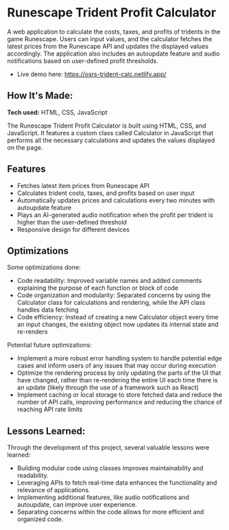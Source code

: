 # Runescape Trident Profit Calculator

A web application to calculate the costs, taxes, and profits of tridents in the game Runescape. Users can input values, and the calculator fetches the latest prices from the Runescape API and updates the displayed values accordingly. The application also includes an autoupdate feature and audio notifications based on user-defined profit thresholds.
- Live demo here: https://osrs-trident-calc.netlify.app/

## How It's Made:

**Tech used:** HTML, CSS, JavaScript

The Runescape Trident Profit Calculator is built using HTML, CSS, and JavaScript. It features a custom class called Calculator in JavaScript that performs all the necessary calculations and updates the values displayed on the page.

## Features
- Fetches latest item prices from Runescape API
- Calculates trident costs, taxes, and profits based on user input
- Automatically updates prices and calculations every two minutes with autoupdate feature
- Plays an AI-generated audio notification when the profit per trident is higher than the user-defined threshold
- Responsive design for different devices

## Optimizations
Some optimizations done:
- Code readability: Improved variable names and added comments explaining the purpose of each function or block of code
- Code organization and modularity: Separated concerns by using the Calculator class for calculations and rendering, while the API class handles data fetching
- Code efficiency: Instead of creating a new Calculator object every time an input changes, the existing object now updates its internal state and re-renders

Potential future optimizations:
- Implement a more robust error handling system to handle potential edge cases and inform users of any issues that may occur during execution
- Optimize the rendering process by only updating the parts of the UI that have changed, rather than re-rendering the entire UI each time there is an update (likely through the use of a framework such as React)
- Implement caching or local storage to store fetched data and reduce the number of API calls, improving performance and reducing the chance of reaching API rate limits

## Lessons Learned:
Through the development of this project, several valuable lessons were learned:

- Building modular code using classes improves maintainability and readability.
- Leveraging APIs to fetch real-time data enhances the functionality and relevance of applications.
- Implementing additional features, like audio notifications and autoupdate, can improve user experience.
- Separating concerns within the code allows for more efficient and organized code.
